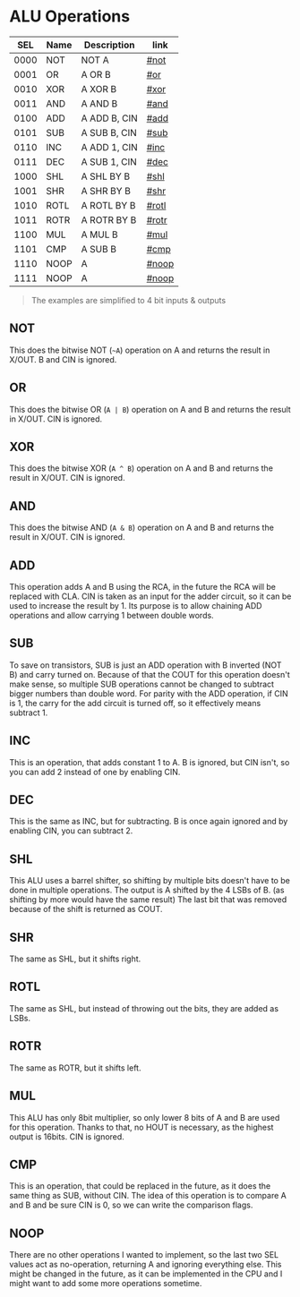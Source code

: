 # ALU Operations
| SEL  | Name | Description  | link           |
|------|------|--------------|----------------|
| 0000 | NOT  | NOT A        | [#not](#not)   |
| 0001 | OR   | A OR B       | [#or](#or)     |
| 0010 | XOR  | A XOR B      | [#xor](#xor)   |
| 0011 | AND  | A AND B      | [#and](#and)   |
| 0100 | ADD  | A ADD B, CIN | [#add](#add)   |
| 0101 | SUB  | A SUB B, CIN | [#sub](#sub)   |
| 0110 | INC  | A ADD 1, CIN | [#inc](#inc)   |
| 0111 | DEC  | A SUB 1, CIN | [#dec](#dec)   |
| 1000 | SHL  | A SHL BY B   | [#shl](#shl)   |
| 1001 | SHR  | A SHR BY B   | [#shr](#shr)   |
| 1010 | ROTL | A ROTL BY B  | [#rotl](#rotl) |
| 1011 | ROTR | A ROTR BY B  | [#rotr](#rotr) |
| 1100 | MUL  | A MUL B      | [#mul](#mul)   |
| 1101 | CMP  | A SUB B      | [#cmp](#cmp)   |
| 1110 | NOOP | A            | [#noop](#noop) |
| 1111 | NOOP | A            | [#noop](#noop) |

> The examples are simplified to 4 bit inputs & outputs

## NOT
This does the bitwise NOT (`~A`) operation on A and returns the result in X/OUT. B and CIN is ignored. 

## OR
This does the bitwise OR (`A | B`) operation on A and B and returns the result in X/OUT. CIN is ignored.

## XOR
This does the bitwise XOR (`A ^ B`) operation on A and B and returns the result in X/OUT. CIN is ignored.

## AND
This does the bitwise AND (`A & B`) operation on A and B and returns the result in X/OUT. CIN is ignored.

## ADD
This operation adds A and B using the RCA, in the future the RCA will be replaced with CLA. CIN is taken as an input for
the adder circuit, so it can be used to increase the result by 1. Its purpose is to allow chaining ADD operations and
allow carrying 1 between double words.

## SUB
To save on transistors, SUB is just an ADD operation with B inverted (NOT B) and carry turned on. Because of that the
COUT for this operation doesn't make sense, so multiple SUB operations cannot be changed to subtract bigger numbers than
double word. For parity with the ADD operation, if CIN is 1, the carry for the add circuit is turned off, so it
effectively means subtract 1.

## INC
This is an operation, that adds constant 1 to A. B is ignored, but CIN isn't, so you can add 2 instead of one by
enabling CIN.

## DEC
This is the same as INC, but for subtracting. B is once again ignored and by enabling CIN, you can subtract 2.

## SHL
This ALU uses a barrel shifter, so shifting by multiple bits doesn't have to be done in multiple operations. The output
is A shifted by the 4 LSBs of B. (as shifting by more would have the same result) The last bit that was removed because
of the shift is returned as COUT.

## SHR
The same as SHL, but it shifts right.

## ROTL
The same as SHL, but instead of throwing out the bits, they are added as LSBs.

## ROTR
The same as ROTR, but it shifts left.

## MUL
This ALU has only 8bit multiplier, so only lower 8 bits of A and B are used for this operation. Thanks to that, no HOUT
is necessary, as the highest output is 16bits. CIN is ignored.

## CMP
This is an operation, that could be replaced in the future, as it does the same thing as SUB, without CIN. The idea of
this operation is to compare A and B and be sure CIN is 0, so we can write the comparison flags.

## NOOP
There are no other operations I wanted to implement, so the last two SEL values act as no-operation, returning A and
ignoring everything else. This might be changed in the future, as it can be implemented in the CPU and I might want to
add some more operations sometime.
